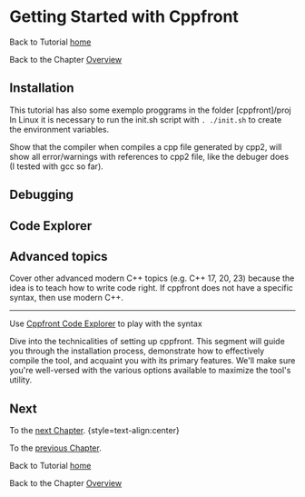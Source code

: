 # Getting Started with Cppfront


Back to Tutorial [home](../readme.md)

Back to the Chapter [Overview](Overview.md)

## Installation

This tutorial has also some exemplo proggrams in the folder [cppfront]/proj
In Linux it is necessary to run the init.sh script with `. ./init.sh` to create the environment variables.

Show that the compiler when compiles a cpp file generated by cpp2, will show all error/warnings with references to cpp2 file, like the debuger does (I tested with gcc so far).


## Debugging



## Code Explorer

## Advanced topics

Cover other advanced modern C++ topics (e.g. C++ 17, 20, 23) because the idea is to teach how to write code right.
If cppfront does not have a specific syntax, then use modern C++.

---

Use [Cppfront Code Explorer](https://godbolt.org/z/7qGso819c) to play with the syntax


Dive into the technicalities of setting up cppfront. This segment will guide you through the installation process, demonstrate how to effectively compile the tool, and acquaint you with its primary features. We'll make sure you're well-versed with the various options available to maximize the tool's utility.

## Next

To the [next Chapter](First_Program.md). {style=text-align:center}

To the [previous Chapter](Cppfront_VS_Rust.md).

Back to Tutorial [home](../readme.md)

Back to the Chapter [Overview](Overview.md)
